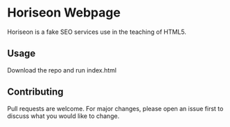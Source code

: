 # Horiseon Webpage

Horiseon is a fake SEO services use in the teaching of HTML5.

## Usage

Download the repo and run index.html

## Contributing
Pull requests are welcome. For major changes, please open an issue first to discuss what you would like to change.